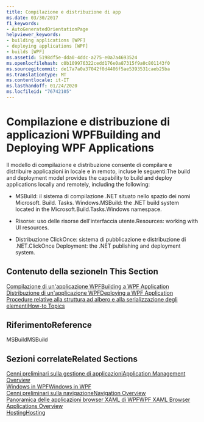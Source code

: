```yaml
---
title: Compilazione e distribuzione di app
ms.date: 03/30/2017
f1_keywords:
- AutoGeneratedOrientationPage
helpviewer_keywords:
- building applications [WPF]
- deploying applications [WPF]
- builds [WPF]
ms.assetid: 5198df5e-dda0-4ddc-a275-e0a7a4693524
ms.openlocfilehash: c0b109976322cedd176e0a87315f9a0c801143f0
ms.sourcegitcommit: de17a7a0a37042f0d4406f5ae5393531caeb25ba
ms.translationtype: MT
ms.contentlocale: it-IT
ms.lasthandoff: 01/24/2020
ms.locfileid: "76742105"
---
```

# <a name="building-and-deploying-wpf-applications"></a><span data-ttu-id="31574-102">Compilazione e distribuzione di applicazioni WPF</span><span class="sxs-lookup"><span data-stu-id="31574-102">Building and Deploying WPF Applications</span></span>
<span data-ttu-id="31574-103">Il modello di compilazione e distribuzione consente di compilare e distribuire applicazioni in locale e in remoto, incluse le seguenti:</span><span class="sxs-lookup"><span data-stu-id="31574-103">The build and deployment model provides the capability to build and deploy applications locally and remotely, including the following:</span></span>  
  
- <span data-ttu-id="31574-104">MSBuild: il sistema di compilazione .NET situato nello spazio dei nomi Microsoft. Build. Tasks. Windows.</span><span class="sxs-lookup"><span data-stu-id="31574-104">MSBuild: the .NET build system located in the Microsoft.Build.Tasks.Windows namespace.</span></span>  
  
- <span data-ttu-id="31574-105">Risorse: uso delle risorse dell'interfaccia utente.</span><span class="sxs-lookup"><span data-stu-id="31574-105">Resources: working with UI resources.</span></span>  
  
- <span data-ttu-id="31574-106">Distribuzione ClickOnce: sistema di pubblicazione e distribuzione di .NET.</span><span class="sxs-lookup"><span data-stu-id="31574-106">ClickOnce Deployment: the .NET publishing and deployment system.</span></span>  
  
## <a name="in-this-section"></a><span data-ttu-id="31574-107">Contenuto della sezione</span><span class="sxs-lookup"><span data-stu-id="31574-107">In This Section</span></span>  
 [<span data-ttu-id="31574-108">Compilazione di un'applicazione WPF</span><span class="sxs-lookup"><span data-stu-id="31574-108">Building a WPF Application</span></span>](building-a-wpf-application-wpf.md)  
 [<span data-ttu-id="31574-109">Distribuzione di un'applicazione WPF</span><span class="sxs-lookup"><span data-stu-id="31574-109">Deploying a WPF Application</span></span>](deploying-a-wpf-application-wpf.md)  
 [<span data-ttu-id="31574-110">Procedure relative alla struttura ad albero e alla serializzazione degli elementi</span><span class="sxs-lookup"><span data-stu-id="31574-110">How-to Topics</span></span>](build-and-deploy-how-to-topics.md)  
  
## <a name="reference"></a><span data-ttu-id="31574-111">Riferimento</span><span class="sxs-lookup"><span data-stu-id="31574-111">Reference</span></span>  
 <span data-ttu-id="31574-112">MSBuild</span><span class="sxs-lookup"><span data-stu-id="31574-112">MSBuild</span></span>  
  
## <a name="related-sections"></a><span data-ttu-id="31574-113">Sezioni correlate</span><span class="sxs-lookup"><span data-stu-id="31574-113">Related Sections</span></span>  
 [<span data-ttu-id="31574-114">Cenni preliminari sulla gestione di applicazioni</span><span class="sxs-lookup"><span data-stu-id="31574-114">Application Management Overview</span></span>](application-management-overview.md)  
  [<span data-ttu-id="31574-115">Windows in WPF</span><span class="sxs-lookup"><span data-stu-id="31574-115">Windows in WPF</span></span>](windows-in-wpf-applications.md)  
  [<span data-ttu-id="31574-116">Cenni preliminari sulla navigazione</span><span class="sxs-lookup"><span data-stu-id="31574-116">Navigation Overview</span></span>](navigation-overview.md)  
  [<span data-ttu-id="31574-117">Panoramica delle applicazioni browser XAML di WPF</span><span class="sxs-lookup"><span data-stu-id="31574-117">WPF XAML Browser Applications Overview</span></span>](wpf-xaml-browser-applications-overview.md)  
  [<span data-ttu-id="31574-118">Hosting</span><span class="sxs-lookup"><span data-stu-id="31574-118">Hosting</span></span>](hosting-wpf-applications.md)
